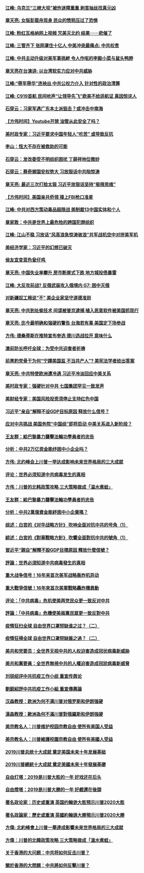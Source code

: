 #### [江峰: 乌克兰“三峡大坝”被炸迷障重重 剥茧抽丝找真元凶  ](../pages/soh59/728705.md)
#### [章天亮: 女版彭载舟现身  民众的愤怒压过了恐惧](../pages/soh59/728363.md)
#### [江峰: 粉红瓦格纳网上视频 咒美灭北约 结果⋯⋯悲催了 ](../pages/soh59/728405.md)
#### [江峰: 三管齐下 张网罩住十亿人 中美冲突最痛点: 中共权贵](../pages/soh59/728108.md)
#### [江峰: 中共主动升级对美军事挑衅 令人作呕的李毅小菜与鼠头鸭脖 ](../pages/soh59/727883.md)
#### [章天亮在台演讲: 以台湾软实力应对中共威胁](../pages/soh59/727823.md)
#### [江峰:“辱军辱华”连袂出 中共公权力介入 针对性的政治清算 ](../pages/soh59/725435.md)
#### [江峰: C919首航 民间呛声“让领导先飞”欧美不给适航证 真因惊诧人 ](../pages/soh59/726017.md)
#### [石穿云：习家军遇广东本土派狙击？或冲击中南海](../pages/soh59/727271.md)
#### [【方伟时间】Youtube开禁  油管从此安全了吗？](../pages/soh59/727280.md)
#### [美时政专家：习近平要求中国年轻人“吃苦” 或导致反抗](../pages/soh59/727562.md)
#### [李山：恆大不存在被救助的可能](../pages/soh59/547293.md)
#### [石穿云：发改委受不明组织困扰 丁薛祥地位微妙](../pages/soh59/725414.md)
#### [石穿云：蔡奇握国安权势大 习放狠话中共陷惊涛](../pages/soh59/726038.md)
#### [章天亮: 最近三次打脸太狠 习近平放狠话坚持“极限思维”](../pages/soh59/726257.md)
#### [【方伟时间】美国亲共侨领 撞上FBI枪口准星](../pages/soh59/726302.md)
#### [江峰: 中共对西方策动毒品超限战 美制裁13中国实体和个人](../pages/soh59/726887.md)
#### [章家敦：中共是世界上最危险的跨国犯罪组织](../pages/soh59/726908.md)
#### [江峰: 江山不稳 习放话“风高浪急惊涛骇浪”共军战机空中对拼美军机](../pages/soh59/726389.md)
#### [美经济学家：习近平的幻想已破灭](../pages/soh59/726575.md)
#### [侯友宜变蓝色瓮仔鸡 ](../pages/soh59/724418.md)
#### [章天亮: 中国失业率攀升 房市断崖式下跌 地方城投债暴雷 ](../pages/soh59/724490.md)
#### [江峰: 大反攻前战? 反俄武装攻入俄境内 G7: 困中灭俄](../pages/soh59/724502.md)
#### [对新疆奴工棉说“不” 美企业家坚守道德准则](../pages/soh59/724538.md)
#### [章天亮: 中共到处偷技术 间谍被普京逮捕 植入恶意软件被美国抓现行](../pages/soh59/724796.md)
#### [章天亮: 迄今最明确和强硬的警告 台海若有事 美国定下场参战](../pages/soh59/725051.md)
#### [方伟: 德桑蒂斯在推特宣布参选 德川选战拉开 意味什么  ](../pages/soh59/725114.md)
#### [澳前防长呼吁全球：为受中共迫害者祈祷](../pages/soh59/725156.md)
#### [前黑豹党骨干为何“宁蹲美国监 不当共产人”? 美宪法学者给出答案](../pages/soh59/725747.md)
#### [章天亮: 中共特使欧洲遭冷遇 习近平冷淡回应中美关系](../pages/soh59/725696.md)
#### [美时政专家：强硬针对中共 七国集团罕见一致发声](../pages/soh59/726041.md)
#### [美财经专家：美国风险投资须停止支持红色中国](../pages/soh59/726284.md)
#### [习近平“亲自”解释不设GDP目标原因 释放什么信号？](../pages/soh59/382909.md)
#### [应对中共挑战 美国务院“中国组”即将启动 中美关系进入新阶段？](../pages/soh59/628031.md)
#### [王友群：給巴黎暴力襲擊法輪功學員者的忠告](../pages/soh59/564009.md)
#### [分析：中共2万亿资金能纾困中小企业吗？](../pages/soh59/388471.md)
#### [方伟: 北约峰会上川普一举达成影响未来世界格局的三大成就](../pages/soh59/320827.md)
#### [评论：世界必须知道中共病毒发生的真相](../pages/soh59/372061.md)
#### [方伟：川普的北韩政策攻略  三大策略做成「温水煮蛙」](../pages/soh59/320725.md)
#### [王友群：給巴黎暴力襲擊法輪功學員者的忠告](../pages/soh59/564009?lang=b5.md)
#### [分析：中共2萬億資金能紓困中小企業嗎？](../pages/soh59/388471?lang=b5.md)
#### [综述：白宫的《对华战略方针》 吹响全面对抗中共的号角（1）](../pages/soh59/383809.md)
#### [綜述：白宮的《對華戰略方針》 吹響全面對抗中共的號角（1）](../pages/soh59/383809?lang=b5.md)
#### [習近平“親自”解釋不設GDP目標原因 釋放什麼信號？](../pages/soh59/382909?lang=b5.md)
#### [評論：世界必須知道中共病毒發生的真相](../pages/soh59/372061?lang=b5.md)
#### [重大战争信号！16年来首次美军战略轰炸机异动](../pages/soh59/368770.md)
#### [重大戰爭信號！16年來首次美軍戰略轟炸機異動](../pages/soh59/368770?lang=b5.md)
#### [评论：「中共病毒」危机使美两党民众更一致反对中共](../pages/soh59/364732.md)
#### [評論：「中共病毒」危機使美兩黨民眾更一致反對中共](../pages/soh59/364732?lang=b5.md)
#### [疫情狂扫全球 自由世界口罩短缺谁之过？（二）](../pages/soh59/362551.md)
#### [疫情狂掃全球 自由世界口罩短缺誰之過？（二）](../pages/soh59/362551?lang=b5.md)
#### [美共和党要员：全世界无视中共的人权迫害造成冠状病毒新威胁](../pages/soh59/344539.md)
#### [美共和黨要員：全世界無視中共的人權迫害造成冠狀病毒新威脅](../pages/soh59/344539?lang=b5.md)
#### [刘锐绍评中共抗疫工作小组 重宣传舆论](../pages/soh59/338809.md)
#### [劉銳紹評中共抗疫工作小組 重宣傳輿論](../pages/soh59/338809?lang=b5.md)
#### [汉森教授：欧洲为何不满川普对俄罗斯和伊朗强硬 ](../pages/soh59/334111.md)
#### [漢森教授：歐洲為何不滿川普對俄羅斯和伊朗強硬 ](../pages/soh59/334111?lang=b5.md)
#### [美宗教名人：川普维护校园宗教自由 使所有美国人受益](../pages/soh59/333871.md)
#### [美宗教名人：川普維護校園宗教自由 使所有美國人受益](../pages/soh59/333871?lang=b5.md)
#### [2019川普总统十大成就 奠定美国未来十年发展基础](../pages/soh59/327442.md)
#### [2019川普總統十大成就 奠定美國未來十年發展基礎](../pages/soh59/327442?lang=b5.md)
#### [自由灯塔：2019是川普大胜的一年 好戏还在后头](../pages/soh59/323683.md)
#### [自由燈塔：2019是川普大勝的一年 好戲還在後頭](../pages/soh59/323683?lang=b5.md)
#### [著名政论家：历史或重演 英国约翰逊大胜预示川普2020大胜](../pages/soh59/322669.md)
#### [著名政論家：歷史或重演 英國約翰遜大勝預示川普2020大勝](../pages/soh59/322669?lang=b5.md)
#### [方偉: 北約峰會上川普一舉達成影響未來世界格局的三大成就](../pages/soh59/320827?lang=b5.md)
#### [方偉：川普的北韓政策攻略  三大策略做成「溫水煮蛙」](../pages/soh59/320725?lang=b5.md)
#### [关于香港的大问题：中共将如何反击川普？](../pages/soh59/317605.md)
#### [關於香港的大問題：中共將如何反擊川普？](../pages/soh59/317605?lang=b5.md)
